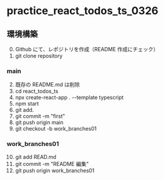 # practice_react_todos_ts_0326

## 環境構築

0. Github にて、レポジトリを作成（README 作成にチェック）
1. git clone repository

### main

2. 既存の README.md は削除
3. cd react_todos_ts
4. npx create-react-app . --template typescript
5. npm start
6. git add.
7. git commit -m "first"
8. git push origin main
9. git checkout -b work_branches01

### work_branches01

10. git add READ.md
11. git commit -m "README 編集"
12. git push origin work_branches01
